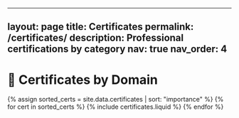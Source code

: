 
---
layout: page
title: Certificates
permalink: /certificates/
description: Professional certifications by category
nav: true
nav_order: 4
---

<h1>📜 Certificates by Domain</h1>

<div class="row row-cols-1 row-cols-md-3">
  {% assign sorted_certs = site.data.certificates | sort: "importance" %}
  {% for cert in sorted_certs %}
    {% include certificates.liquid %}
  {% endfor %}
</div>
